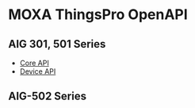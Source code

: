 # MOXA ThingsPro OpenAPI

## AIG 301, 501 Series
* [Core API](https://cptung.github.io/AIG301/core/#)
* [Device API](https://cptung.github.io/AIG301/device/#)

## AIG-502 Series